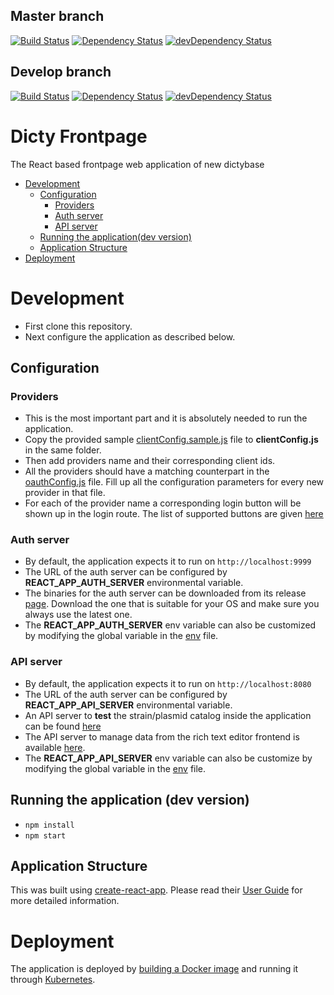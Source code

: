 ## Master branch

[![Build Status](https://travis-ci.org/dictyBase/dicty-frontpage.svg?branch=master)](https://travis-ci.org/dictyBase/dicty-frontpage)
[![Dependency Status](https://david-dm.org/dictybase/dicty-frontpage/master.svg?style=flat-square)](https://david-dm.org/dictybase/dicty-frontpage/master)
[![devDependency Status](https://david-dm.org/dictybase/dicty-frontpage/master/dev-status.svg?style=flat-square)](https://david-dm.org/dictybase/dicty-frontpage/master?type=dev)

## Develop branch

[![Build Status](https://travis-ci.org/dictyBase/dicty-frontpage.svg?branch=develop)](https://travis-ci.org/dictyBase/dicty-frontpage)
[![Dependency Status](https://david-dm.org/dictybase/dicty-frontpage/develop.svg?style=flat-square)](https://david-dm.org/dictybase/dicty-frontpage/develop)
[![devDependency Status](https://david-dm.org/dictybase/dicty-frontpage/develop/dev-status.svg?style=flat-square)](https://david-dm.org/dictybase/dicty-frontpage/develop?type=dev)

# Dicty Frontpage

The React based frontpage web application of new dictybase

* [Development](#development)
  * [Configuration](#configuration)
    * [Providers](#providers)
    * [Auth server](#auth-server)
    * [API server](#api-server)
  * [Running the application(dev version)](#running-the-application-dev-version)
  * [Application Structure](#application-structure)
* [Deployment](#deployment)

# Development

* First clone this repository.
* Next configure the application as described below.

## Configuration

### Providers

* This is the most important part and it is absolutely needed to run the application.
* Copy the provided sample [clientConfig.sample.js](src/utils/clientConfig.sample.js) file
  to **clientConfig.js** in the same folder.
* Then add providers name and their corresponding client ids.
* All the providers should have a matching counterpart in the
  [oauthConfig.js](src/utils/oauthConfig.js) file. Fill up all the
  configuration parameters for every new provider in that file.
* For each of the provider name a corresponding login button will be shown up
  in the login route. The list of supported buttons are given
  [here](http://fontawesome.io/icons/#brand)

### Auth server

* By default, the application expects it to run on `http://localhost:9999`
* The URL of the auth server can be configured by **REACT_APP_AUTH_SERVER** environmental variable.
* The binaries for the auth server can be downloaded from its release
  [page](https://github.com/dictyBase/authserver/releases). Download the one that is
  suitable for your OS and make sure you always use the latest one.
* The **REACT_APP_AUTH_SERVER** env variable can also be customized by modifying the
  global variable in the [env](.env.development) file.

### API server

* By default, the application expects it to run on `http://localhost:8080`
* The URL of the auth server can be configured by **REACT_APP_API_SERVER** environmental variable.
* An API server to **test** the strain/plasmid catalog inside the application can be found [here](https://github.com/dictyBase/fake-dsc-server)
* The API server to manage data from the rich text editor frontend is available [here](https://github.com/dictyBase/modware-content).
* The **REACT_APP_API_SERVER** env variable can also be customize by modifying the
  global variable in the [env](.env.development) file.

## Running the application (dev version)

* `npm install`
* `npm start`

## Application Structure

This was built using [create-react-app](https://github.com/facebook/create-react-app). Please read their [User Guide](https://github.com/facebook/create-react-app/blob/master/packages/react-scripts/template/README.md) for more detailed information.

# Deployment

The application is deployed by [building a Docker
image](https://docs.docker.com/engine/reference/commandline/build/) and running
it through [Kubernetes](https://k8s.io).
